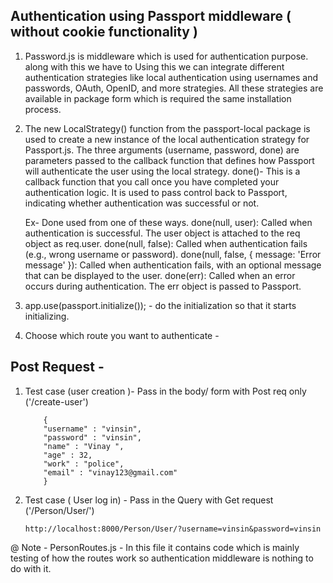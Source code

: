 ## Authentication using Passport middleware ( without cookie functionality )

1. Password.js is middleware which is used for authentication purpose. along with this we have to Using this we can integrate different authentication strategies like local authentication using usernames and passwords, OAuth, OpenID, and more strategies. All these strategies are available in package form which is required the same installation process.

2. The new LocalStrategy() function from the passport-local package is used to create a new instance of the local authentication strategy for Passport.js. The three arguments (username, password, done) are parameters passed to the callback function that defines how Passport will authenticate the user using the local strategy.
done()- This is a callback function that you call once you have completed your authentication logic. It is used to pass control back to Passport, indicating whether authentication was successful or not.

    Ex- Done used from one of these ways.
    done(null, user): Called when authentication is successful. The user object is attached to the req object as req.user.
    done(null, false): Called when authentication fails (e.g., wrong username or password).
    done(null, false, { message: 'Error message' }): Called when authentication fails, with an optional message that can be displayed to the user.
    done(err): Called when an error occurs during authentication. The err object is passed to Passport.

3. app.use(passport.initialize()); - do the initialization so that it starts initializing.

4. Choose which route you want to authenticate -


## Post Request  - 

 1. Test case  (user creation )- Pass in the body/ form with Post req only  ('/create-user')
    ```
        {
        "username" : "vinsin",
        "password" : "vinsin",
        "name" : "Vinay ",
        "age" : 32,
        "work" : "police",
        "email" : "vinay123@gmail.com"
        }
    ```
2. Test case ( User log in) - Pass in the Query with Get request ('/Person/User/')
    ```
    http://localhost:8000/Person/User/?username=vinsin&password=vinsin

    ```





@ Note - PersonRoutes.js - In this file it contains code which is mainly testing of how the routes work so authentication middleware is nothing to do with it.